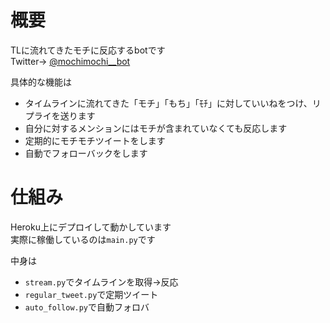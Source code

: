 ﻿# 概要
TLに流れてきたモチに反応するbotです  
Twitter→ [@mochimochi__bot](https://twitter.com/mochimochi__bot)

具体的な機能は

- タイムラインに流れてきた「モチ」「もち」「ﾓﾁ」に対していいねをつけ、リプライを送ります
- 自分に対するメンションにはモチが含まれていなくても反応します
- 定期的にモチモチツイートをします
- 自動でフォローバックをします

# 仕組み
Heroku上にデプロイして動かしています  
実際に稼働しているのは`main.py`です

中身は
- `stream.py`でタイムラインを取得→反応
- `regular_tweet.py`で定期ツイート
- `auto_follow.py`で自動フォロバ